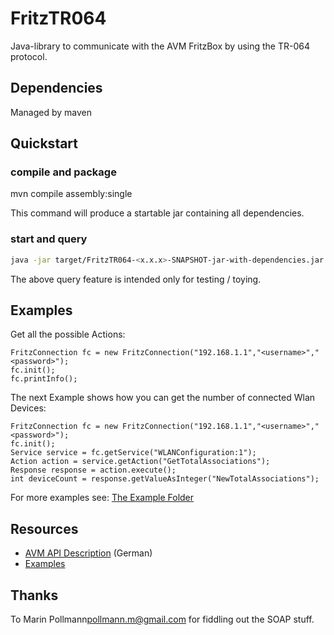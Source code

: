 # FritzTR064

Java-library to communicate with the AVM FritzBox by using the TR-064 protocol.

## Dependencies

Managed by maven

## Quickstart

### compile and package

mvn compile assembly:single

This command will produce a startable jar containing all dependencies.

### start and query
```bash
java -jar target/FritzTR064-<x.x.x>-SNAPSHOT-jar-with-dependencies.jar fb-ip fb-password fb-user tr064-service service-action [paramName=paramValue]*

```
The above query feature is intended only for testing / toying. 

## Examples
Get all the possible Actions:

```
FritzConnection fc = new FritzConnection("192.168.1.1","<username>","<password>");
fc.init();
fc.printInfo();
```
The next Example shows how you can get the number of connected Wlan Devices:
```
FritzConnection fc = new FritzConnection("192.168.1.1","<username>","<password>");
fc.init();
Service service = fc.getService("WLANConfiguration:1");
Action action = service.getAction("GetTotalAssociations");
Response response = action.execute();
int deviceCount = response.getValueAsInteger("NewTotalAssociations");

```
For more examples see: [The Example Folder](https://github.com/robbyb/FritzTR064/tree/master/examples)

## Resources
* [AVM API Description](http://avm.de/service/schnittstellen/) (German)
* [Examples](https://github.com/mirthas/FritzTR064/tree/master/examples)

## Thanks

To Marin Pollmann<pollmann.m@gmail.com> for fiddling out the SOAP stuff.
